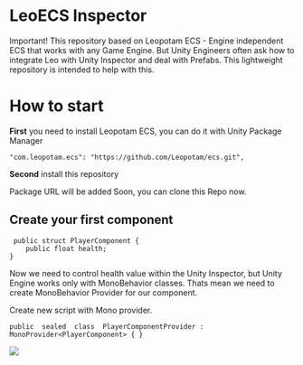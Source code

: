 # LeoECS Inspector

Important! This repository based on Leopotam ECS - Engine independent ECS that works with any Game Engine. But Unity Engineers often ask how to integrate Leo with Unity Inspector and deal with Prefabs.
This lightweight repository is intended to help with this.

# How to start

**First** you need to install Leopotam ECS, you can do it with Unity Package Manager

```
"com.leopotam.ecs": "https://github.com/Leopotam/ecs.git",
```
**Second** install this repository

Package URL will be added Soon, you can clone this Repo now.

## Create your first component

     public struct PlayerComponent {
	    public float health;
    }

Now we need to control health value within the Unity Inspector,  but Unity Engine works only with MonoBehavior classes. Thats mean we need to create MonoBehavior Provider for our component.

Create new script with Mono provider.

    public  sealed  class  PlayerComponentProvider : MonoProvider<PlayerComponent> { }

![](https://i.ibb.co/K07DLhT/2021-04-18-23-38-33.png)
